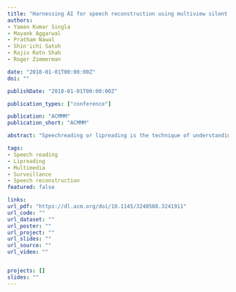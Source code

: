 ```yaml
---
title: "Harnessing AI for speech reconstruction using multiview silent video feed"
authors:
- Yaman Kumar Singla
- Mayank Aggarwal
- Pratham Nawal
- Shin'ichi Satoh
- Rajiv Ratn Shah
- Roger Zimmerman

date: "2018-01-01T00:00:00Z"
doi: ""

publishDate: "2018-01-01T00:00:00Z"

publication_types: ["conference"]

publication: "ACMMM"
publication_short: "ACMMM"

abstract: "Speechreading or lipreading is the technique of understanding and getting phonetic features from a speaker's visual features such as movement of lips, face, teeth and tongue. It has a wide range of multimedia applications such as in surveillance, Internet telephony, and as an aid to a person with hearing impairments. However, most of the work in speechreading has been limited to text generation from silent videos. Recently, research has started venturing into generating (audio) speech from silent video sequences but there have been no developments thus far in dealing with divergent views and poses of a speaker. Thus although, we have multiple camera feeds for the speech of a user, but we have failed in using these multiple video feeds for dealing with the different poses. To this end, this paper presents the world's first ever multi-view speech reading and reconstruction system. This work encompasses the boundaries of multimedia research by putting forth a model which leverages silent video feeds from multiple cameras recording the same subject to generate intelligent speech for a speaker. Initial results confirm the usefulness of exploiting multiple camera views in building an efficient speech reading and reconstruction system. It further shows the optimal placement of cameras which would lead to the maximum intelligibility of speech. Next, it lays out various innovative applications for the proposed system focusing on its potential prodigious impact in not just security arena but in many other multimedia analytics problems."

tags:
- Speech reading
- Lipreading
- Multimedia
- Surveillance
- Speech reconstruction
featured: false

links:
url_pdf: "https://dl.acm.org/doi/10.1145/3240508.3241911"
url_code: ""
url_dataset: ""
url_poster: ""
url_project: ""
url_slides: ""
url_source: ""
url_video: ""


projects: []
slides: ""
---
```


